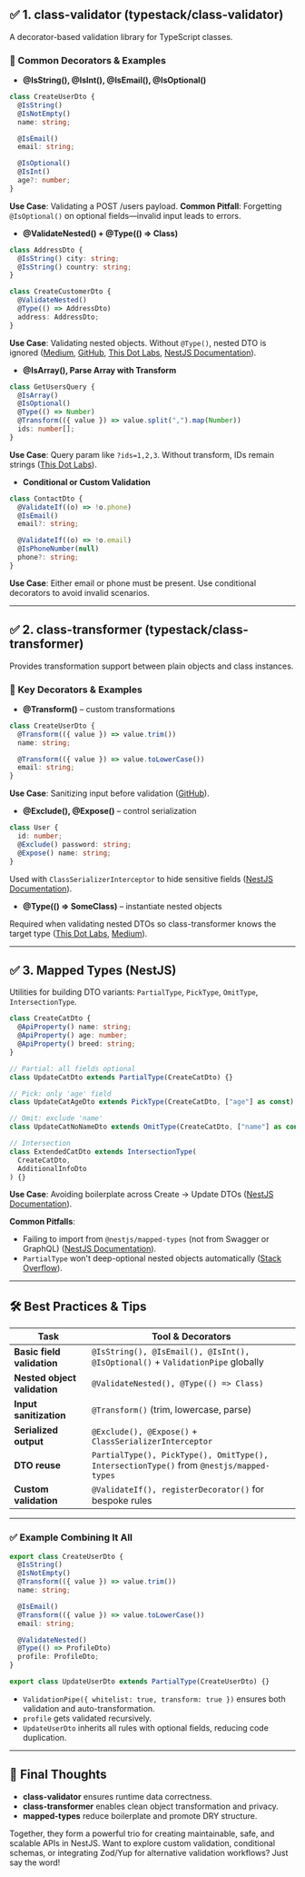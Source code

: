 ## ✅ 1. class-validator (typestack/class-validator)

A decorator-based validation library for TypeScript classes.

### 🔎 Common Decorators & Examples

- **@IsString(), @IsInt(), @IsEmail(), @IsOptional()**

```ts
class CreateUserDto {
  @IsString()
  @IsNotEmpty()
  name: string;

  @IsEmail()
  email: string;

  @IsOptional()
  @IsInt()
  age?: number;
}
```

**Use Case**: Validating a POST /users payload.
**Common Pitfall**: Forgetting `@IsOptional()` on optional fields—invalid input leads to errors.

- **@ValidateNested() + @Type(() => Class)**

```ts
class AddressDto {
  @IsString() city: string;
  @IsString() country: string;
}

class CreateCustomerDto {
  @ValidateNested()
  @Type(() => AddressDto)
  address: AddressDto;
}
```

**Use Case**: Validating nested objects. Without `@Type()`, nested DTO is ignored ([Medium][1], [GitHub][2], [This Dot Labs][3], [NestJS Documentation][4]).

- **@IsArray(), Parse Array with Transform**

```ts
class GetUsersQuery {
  @IsArray()
  @IsOptional()
  @Type(() => Number)
  @Transform(({ value }) => value.split(",").map(Number))
  ids: number[];
}
```

**Use Case**: Query param like `?ids=1,2,3`. Without transform, IDs remain strings ([This Dot Labs][3]).

- **Conditional or Custom Validation**

```ts
class ContactDto {
  @ValidateIf((o) => !o.phone)
  @IsEmail()
  email?: string;

  @ValidateIf((o) => !o.email)
  @IsPhoneNumber(null)
  phone?: string;
}
```

**Use Case**: Either email or phone must be present. Use conditional decorators to avoid invalid scenarios.

---

## ✅ 2. class-transformer (typestack/class-transformer)

Provides transformation support between plain objects and class instances.

### 🔧 Key Decorators & Examples

- **@Transform()** – custom transformations

```ts
class CreateUserDto {
  @Transform(({ value }) => value.trim())
  name: string;

  @Transform(({ value }) => value.toLowerCase())
  email: string;
}
```

**Use Case**: Sanitizing input before validation ([GitHub][5]).

- **@Exclude(), @Expose()** – control serialization

```ts
class User {
  id: number;
  @Exclude() password: string;
  @Expose() name: string;
}
```

Used with `ClassSerializerInterceptor` to hide sensitive fields ([NestJS Documentation][6]).

- **@Type(() => SomeClass)** – instantiate nested objects

Required when validating nested DTOs so class-transformer knows the target type ([This Dot Labs][3], [Medium][1]).

---

## ✅ 3. Mapped Types (NestJS)

Utilities for building DTO variants: `PartialType`, `PickType`, `OmitType`, `IntersectionType`.

```ts
class CreateCatDto {
  @ApiProperty() name: string;
  @ApiProperty() age: number;
  @ApiProperty() breed: string;
}

// Partial: all fields optional
class UpdateCatDto extends PartialType(CreateCatDto) {}

// Pick: only 'age' field
class UpdateCatAgeDto extends PickType(CreateCatDto, ["age"] as const) {}

// Omit: exclude 'name'
class UpdateCatNoNameDto extends OmitType(CreateCatDto, ["name"] as const) {}

// Intersection
class ExtendedCatDto extends IntersectionType(
  CreateCatDto,
  AdditionalInfoDto
) {}
```

**Use Case**: Avoiding boilerplate across Create → Update DTOs ([NestJS Documentation][7]).

**Common Pitfalls**:

- Failing to import from `@nestjs/mapped-types` (not from Swagger or GraphQL) ([NestJS Documentation][4]).
- `PartialType` won't deep-optional nested objects automatically ([Stack Overflow][8]).

---

## 🛠 Best Practices & Tips

| Task                         | Tool & Decorators                                                                       |
| ---------------------------- | --------------------------------------------------------------------------------------- |
| **Basic field validation**   | `@IsString(), @IsEmail(), @IsInt(), @IsOptional()` + `ValidationPipe` globally          |
| **Nested object validation** | `@ValidateNested(), @Type(() => Class)`                                                 |
| **Input sanitization**       | `@Transform()` (trim, lowercase, parse)                                                 |
| **Serialized output**        | `@Exclude(), @Expose()` + `ClassSerializerInterceptor`                                  |
| **DTO reuse**                | `PartialType(), PickType(), OmitType(), IntersectionType()` from `@nestjs/mapped-types` |
| **Custom validation**        | `@ValidateIf(), registerDecorator()` for bespoke rules                                  |

---

### ✅ Example Combining It All

```ts
export class CreateUserDto {
  @IsString()
  @IsNotEmpty()
  @Transform(({ value }) => value.trim())
  name: string;

  @IsEmail()
  @Transform(({ value }) => value.toLowerCase())
  email: string;

  @ValidateNested()
  @Type(() => ProfileDto)
  profile: ProfileDto;
}

export class UpdateUserDto extends PartialType(CreateUserDto) {}
```

- `ValidationPipe({ whitelist: true, transform: true })` ensures both validation and auto-transformation.
- `profile` gets validated recursively.
- `UpdateUserDto` inherits all rules with optional fields, reducing code duplication.

---

## 📌 Final Thoughts

- **class-validator** ensures runtime data correctness.
- **class-transformer** enables clean object transformation and privacy.
- **mapped-types** reduce boilerplate and promote DRY structure.

Together, they form a powerful trio for creating maintainable, safe, and scalable APIs in NestJS. Want to explore custom validation, conditional schemas, or integrating Zod/Yup for alternative validation workflows? Just say the word!

[1]: https://medium.com/%40temunel/unlocking-the-power-of-data-validation-and-transformation-in-nestjs-5e280af2aa76?utm_source=chatgpt.com "Unlocking the Power of Data Validation and Transformation in NestJS"
[2]: https://github.com/typestack/class-validator?utm_source=chatgpt.com "typestack/class-validator: Decorator-based property ... - GitHub"
[3]: https://www.thisdot.co/blog/combining-validators-and-transformers-in-nestjs?utm_source=chatgpt.com "Combining Validators and Transformers in NestJS - This Dot Labs"
[4]: https://docs.nestjs.com/techniques/validation?utm_source=chatgpt.com "Validation | NestJS - A progressive Node.js framework"
[5]: https://github.com/typestack/class-transformer?utm_source=chatgpt.com "typestack/class-transformer: Decorator-based ... - GitHub"
[6]: https://docs.nestjs.com/techniques/serialization?utm_source=chatgpt.com "Serialization | NestJS - A progressive Node.js framework"
[7]: https://docs.nestjs.com/openapi/mapped-types?utm_source=chatgpt.com "Mapped Types - OpenAPI | NestJS - A progressive Node.js framework"
[8]: https://stackoverflow.com/questions/67695710/nestjs-how-to-make-extend-partialtypecreatedto-make-nested-properties-of-dtos?utm_source=chatgpt.com "Nestjs how to make extend partialtype(createDto) make nested ..."
